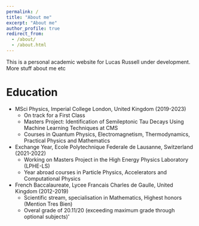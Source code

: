 ```yaml
---
permalink: /
title: "About me"
excerpt: "About me"
author_profile: true
redirect_from: 
  - /about/
  - /about.html
---
```




This is a personal academic website for Lucas Russell under development. More stuff about me etc

Education
======
* MSci Physics, Imperial College London, United Kingdom (2019-2023)
  * On track for a First Class
  * Masters Project: Identification of Semileptonic Tau Decays Using Machine Learning Techniques at CMS
  * Courses in Quantum Physics, Electromagnetism, Thermodynamics, Practical Physics and Mathematics
* Exchange Year, Ecole Polytechnique Federale de Lausanne, Switzerland (2021-2022)
  * Working on Masters Project in the High Energy Physics Laboratory (LPHE-LS)
  * Year abroad courses in Particle Physics, Accelerators and Computational Physics
* French Baccalaureate, Lycee Francais Charles de Gaulle, United Kingdom (2012-2019)
  * Scientific stream, specialisation in Mathematics, Highest honors (Mention Tres Bien)
  * Overal grade of 20.11/20 (exceeding maximum grade through optional subjects)\'
